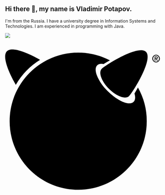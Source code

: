 ## Hi there 👋, my name is Vladimir Potapov.
I'm from the Russia.
I have a university degree in Information Systems and Technologies. I am experienced in programming with Java.


![](https://komarev.com/ghpvc/?username=vlj2007&style=flat-square&abbreviated=true)


<svg role="img" viewBox="0 0 24 24" xmlns="http://www.w3.org/2000/svg"><title>FreeBSD</title><path d="M23.682 2.406c-.001-.149-.097-.187-.24-.189h-.25v.659h.108v-.282h.102l.17.282h.122l-.184-.29c.102-.012.175-.065.172-.18zm-.382.096v-.193h.13c.06-.002.145.011.143.089.005.09-.08.107-.153.103h-.12zM21.851 1.49c1.172 1.171-2.077 6.319-2.626 6.869-.549.548-1.944.044-3.115-1.128-1.172-1.171-1.676-2.566-1.127-3.115.549-.55 5.697-3.798 6.868-2.626zM1.652 6.61C.626 4.818-.544 2.215.276 1.395c.81-.81 3.355.319 5.144 1.334A11.003 11.003 0 0 0 1.652 6.61zm18.95.418a10.584 10.584 0 0 1 1.368 5.218c0 5.874-4.762 10.636-10.637 10.636C5.459 22.882.697 18.12.697 12.246.697 6.371 5.459 1.61 11.333 1.61c1.771 0 3.441.433 4.909 1.199-.361.201-.69.398-.969.574-.428-.077-.778-.017-.998.202-.402.402-.269 1.245.263 2.2.273.539.701 1.124 1.25 1.674.103.104.208.202.315.297 1.519 1.446 3.205 2.111 3.829 1.486.267-.267.297-.728.132-1.287.167-.27.35-.584.538-.927zm2.814-5.088c-.322 0-.584.266-.584.595s.261.595.584.595c.323 0 .584-.266.584-.595s-.261-.595-.584-.595zm0 1.087c-.252 0-.457-.22-.457-.492s.204-.492.457-.492c.252 0 .457.22.457.492s-.204.492-.457.492z"/></svg>

<!--
**vlj2007/vlj2007** is a ✨ _special_ ✨ repository because its `README.md` (this file) appears on your GitHub profile.

Here are some ideas to get you started:

- 🔭 I’m currently working on ...
- 🌱 I’m currently learning ...
- 👯 I’m looking to collaborate on ...
- 🤔 I’m looking for help with ...
- 💬 Ask me about ...
- 📫 How to reach me: ...
- 😄 Pronouns: ...
- ⚡ Fun fact: ...
-->
